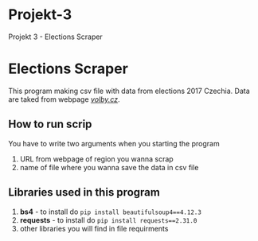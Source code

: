 # Projekt-3
Projekt 3 - Elections Scraper
# Elections Scraper
This program making csv file with data from elections 2017 Czechia. Data are taked from webpage [*volby.cz*](https://volby.cz/pls/ps2017nss/ps3?xjazyk=CZ).

## How to run scrip
You have to write two arguments when you starting the program
1) URL from webpage of region you wanna scrap
2) name of file where you wanna save the data in csv file

## Libraries used in this program
1) **bs4** - to install do ```pip install beautifulsoup4==4.12.3``` 
2) **requests** - to install do ```pip install requests==2.31.0```
3) other libraries you will find in file requirments
